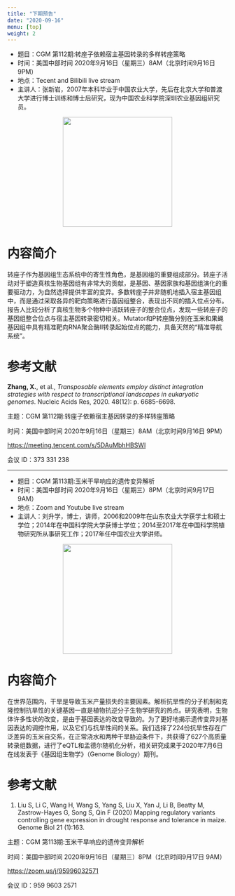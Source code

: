 ```yaml
---
title: "下期预告"
date: "2020-09-16"
menu: [top]
weight: 2
---
```


- 题目：CGM 第112期:转座子依赖宿主基因转录的多样转座策略
- 时间：美国中部时间 2020年9月16日（星期三）8AM（北京时间9月16日 9PM）
- 地点：Tecent and Bilibili live stream
- 主讲人：张新岩，2007年本科毕业于中国农业大学，先后在北京大学和普渡大学进行博士训练和博士后研究，现为中国农业科学院深圳农业基因组研究员。


<div align="center">
<img src="https://i.loli.net/2020/09/13/IQSOfyNUjRMV7Pl.jpg" height=250>
</div>

# 内容简介

转座子作为基因组生态系统中的寄生性角色，是基因组的重要组成部分。转座子活动对于塑造真核生物基因组有非常大的贡献，是基因、基因家族和基因组演化的重要驱动力，为自然选择提供丰富的变异。多数转座子并非随机地插入宿主基因组中，而是通过采取各异的靶向策略进行基因组整合，表现出不同的插入位点分布。报告人比较分析了真核生物多个物种中活跃转座子的整合位点，发现一些转座子的基因组整合位点与宿主基因转录密切相关。Mutator和P转座酶分别在玉米和果蝇基因组中具有精准靶向RNA聚合酶II转录起始位点的能力，具备天然的“精准导航系统”。

# 参考文献

**Zhang, X.**, et al., *Transposable elements employ distinct integration strategies with respect to transcriptional landscapes in eukaryotic genomes*. Nucleic Acids Res, 2020. 48(12): p. 6685-6698.


主题：CGM 第112期:转座子依赖宿主基因转录的多样转座策略

时间：美国中部时间 2020年9月16日（星期三）8AM（北京时间9月16日 9PM）

https://meeting.tencent.com/s/5DAuMbhHBSWI


会议 ID：373 331 238

---

- 题目：CGM 第113期:玉米干旱响应的遗传变异解析
- 时间：美国中部时间 2020年9月16日（星期三）8PM（北京时间9月17日 9AM）
- 地点：Zoom and Youtube live stream
- 主讲人：刘升学，博士，讲师，2006和2009年在山东农业大学获学士和硕士学位；2014年在中国科学院大学获博士学位；2014至2017年在中国科学院植物研究所从事研究工作；2017年任中国农业大学讲师。


<div align="center">
<img src="https://i.ibb.co/TccvzNB/1.png" height=250>
</div>

# 内容简介

在世界范围内，干旱是导致玉米产量损失的主要因素。解析抗旱性的分子机制和克隆控制抗旱性的关键基因一直是植物抗逆分子生物学研究的热点。研究表明，生物体许多性状的改变，是由于基因表达的改变导致的。为了更好地揭示遗传变异对基因表达的调控作用，以及它们与抗旱性间的关系。我们选择了224份抗旱性存在广泛差异的玉米自交系，在正常浇水和两种干旱胁迫条件下，共获得了627个高质量转录组数据，进行了eQTL和孟德尔随机化分析，相关研究成果于2020年7月6日在线发表于《基因组生物学》（Genome Biology）期刊。

# 参考文献

1. Liu S, Li C, Wang H, Wang S, Yang S, Liu X, Yan J, Li B, Beatty M, Zastrow-Hayes G, Song S, Qin F (2020) Mapping regulatory variants controlling gene expression in drought response and tolerance in maize. Genome Biol 21 (1):163.


主题：CGM 第113期:玉米干旱响应的遗传变异解析

时间：美国中部时间 2020年9月16日（星期三）8PM（北京时间9月17日 9AM）

https://zoom.us/j/95996032571


会议 ID：959 9603 2571




